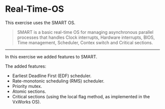 # Real-Time-OS

This exercise uses the SMART OS.

> SMART is a basic real-time OS for managing asynchronous parallel processes that handles Clock interrupts, Hardware interrupts, BIOS, Time management, Scheduler, Contex switch and Critical sections.

------------

In this exercise we added features to SMART.

The added features:
- Earliest Deadline First (EDF) scheduler.
- Rate-monotonic scheduling (RMS) scheduler.
- Priority mutex.
- Atomic sections.
- Critical sections (using the local flag method, as implemented in the VxWorks OS).
